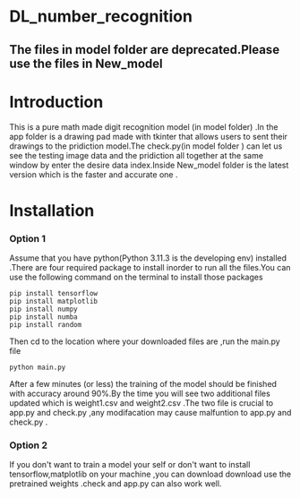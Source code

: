 # DL_number_recognition
## The files in model folder are deprecated.Please use the files in New_model
# Introduction
This is a pure math made digit recognition model (in model folder) .In the app folder is a drawing pad made with tkinter that allows users to  sent their drawings to the pridiction model.The check.py(in model folder ) can let us see the testing image data and the pridiction all together at the same window by enter the desire data index.Inside New_model folder is the latest version which is the faster and accurate one . 
# Installation
### Option 1
Assume that you have python(Python 3.11.3 is the developing env) installed .There are four required package to install inorder to run all the files.You can use the following command on the terminal to install those packages 
```
pip install tensorflow
pip install matplotlib
pip install numpy
pip install numba
pip install random
```
Then cd to the location where your downloaded files are ,run the main.py file 
```
python main.py
```
After a few minutes (or less) the training of the model should be finished with accuracy around 90%.By the time you will see two additional files updated which is weight1.csv and weight2.csv .The two file is crucial to app.py and check.py ,any modifacation may cause malfuntion to app.py and check.py .
### Option 2
If you don't want to train a model your self or don't want to install tensorflow,matplotlib
on your machine ,you can download download use the pretrained weights .check and app.py  can also work well.

